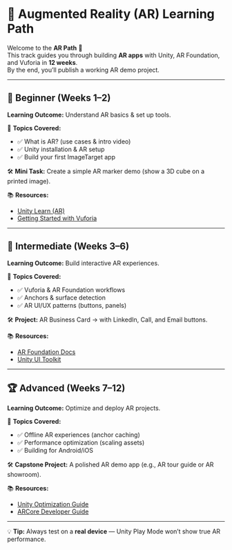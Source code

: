# 📱 Augmented Reality (AR) Learning Path

Welcome to the **AR Path** 🌟  
This track guides you through building **AR apps** with Unity, AR Foundation, and Vuforia in **12 weeks**.  
By the end, you’ll publish a working AR demo project.

---

## 🎯 Beginner (Weeks 1–2)
**Learning Outcome:** Understand AR basics & set up tools.  

📌 **Topics Covered:**  
- ✅ What is AR? (use cases & intro video)  
- ✅ Unity installation & AR setup  
- ✅ Build your first ImageTarget app  

🛠️ **Mini Task:** Create a simple AR marker demo (show a 3D cube on a printed image).  

📚 **Resources:**  
- [Unity Learn (AR)](https://learn.unity.com/)  
- [Getting Started with Vuforia](https://library.vuforia.com/)  

---

## 🚀 Intermediate (Weeks 3–6)
**Learning Outcome:** Build interactive AR experiences.  

📌 **Topics Covered:**  
- ✅ Vuforia & AR Foundation workflows  
- ✅ Anchors & surface detection  
- ✅ AR UI/UX patterns (buttons, panels)  

🛠️ **Project:** AR Business Card → with LinkedIn, Call, and Email buttons.  

📚 **Resources:**  
- [AR Foundation Docs](https://docs.unity3d.com/Packages/com.unity.xr.arfoundation@latest)  
- [Unity UI Toolkit](https://docs.unity3d.com/Manual/UIElements.html)  

---

## 🏆 Advanced (Weeks 7–12)
**Learning Outcome:** Optimize and deploy AR projects.  

📌 **Topics Covered:**  
- ✅ Offline AR experiences (anchor caching)  
- ✅ Performance optimization (scaling assets)  
- ✅ Building for Android/iOS  

🛠️ **Capstone Project:** A polished AR demo app (e.g., AR tour guide or AR showroom).  

📚 **Resources:**  
- [Unity Optimization Guide](https://docs.unity3d.com/Manual/OptimizingGraphicsPerformance.html)  
- [ARCore Developer Guide](https://developers.google.com/ar)  

---

💡 **Tip:** Always test on a **real device** — Unity Play Mode won’t show true AR performance.
